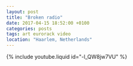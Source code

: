 ```yaml
---
layout: post
title: "Broken radio"
date: 2017-04-15 18:52:00 +0100
categories: posts
tags: art eurorack video
location: "Haarlem, Netherlands"
---
```


{% include youtube.liquid id="-l_QW8jw7VU" %}
